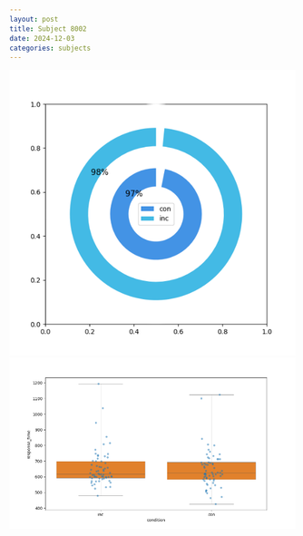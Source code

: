 ```yaml
---
layout: post
title: Subject 8002
date: 2024-12-03
categories: subjects
---
```


![](data/8002/run-18/8002_accuracy_by_condition.png)
![](data/8002/run-18/8002_rt.png)
